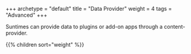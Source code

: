 +++
archetype = "default"
title = "Data Provider"
weight = 4
tags = "Advanced"
+++

Suntimes can provide data to plugins or add-on apps through a content-provider.

{{% children sort="weight" %}}

